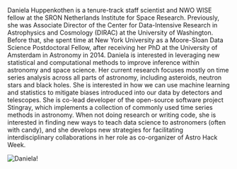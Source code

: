 Daniela Huppenkothen is a tenure-track staff scientist and NWO WISE fellow at the SRON Netherlands Institute for Space Research. Previously, she was Associate Director of the Center for Data-Intensive Research in Astrophysics and Cosmology (DIRAC) at the University of Washington. Before that, she spent time at New York University as a Moore-Sloan Data Science Postdoctoral Fellow, after receiving her PhD at the University of Amsterdam in Astronomy in 2014.
Daniela is interested in leveraging new statistical and computational methods to improve inference within astronomy and space science. Her current research focuses mostly on time series analysis across all parts of astronomy, including asteroids, neutron stars and black holes. She is interested in how we can use machine learning and statistics to mitigate biases introduced into our data by detectors and telescopes. She is co-lead developer of the open-source software project Stingray, which implements a collection of commonly used time series methods in astronomy. When not doing research or writing code, she is interested in finding new ways to teach data science to astronomers (often with candy), and she develops new strategies for facilitating interdisciplinary collaborations in her role as co-organizer of Astro Hack Week.

![Daniela!](/assets/images/Daniela.jpg)
